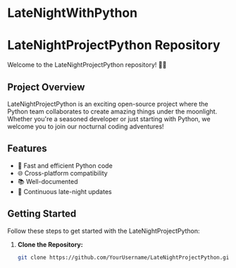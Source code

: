 # LateNightWithPython
# LateNightProjectPython Repository

Welcome to the LateNightProjectPython repository! 🌙🐍

## Project Overview

LateNightProjectPython is an exciting open-source project where the Python team collaborates to create amazing things under the moonlight. Whether you're a seasoned developer or just starting with Python, we welcome you to join our nocturnal coding adventures!

## Features

- 🚀 Fast and efficient Python code
- 🌐 Cross-platform compatibility
- 📚 Well-documented
- 🎉 Continuous late-night updates

## Getting Started

Follow these steps to get started with the LateNightProjectPython:

1. **Clone the Repository:**
   ```bash
   git clone https://github.com/YourUsername/LateNightProjectPython.git
